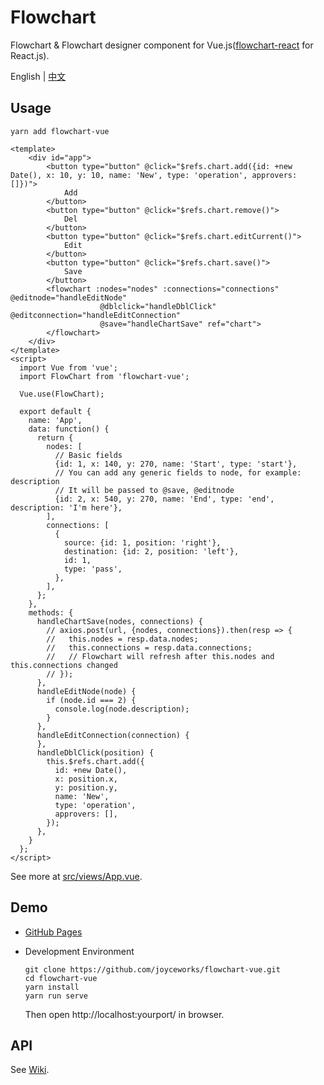 # Flowchart

Flowchart & Flowchart designer component for Vue.js([flowchart-react](https://github.com/joyceworks/flowchart-react) for React.js).

English | [中文](https://github.com/joyceworks/flowchart-vue/blob/master/README-zh_CN.md)

## Usage

```shell script
yarn add flowchart-vue
```

```vue
<template>
    <div id="app">
        <button type="button" @click="$refs.chart.add({id: +new Date(), x: 10, y: 10, name: 'New', type: 'operation', approvers: []})">
            Add
        </button>
        <button type="button" @click="$refs.chart.remove()">
            Del
        </button>
        <button type="button" @click="$refs.chart.editCurrent()">
            Edit
        </button>
        <button type="button" @click="$refs.chart.save()">
            Save
        </button>
        <flowchart :nodes="nodes" :connections="connections" @editnode="handleEditNode"
                    @dblclick="handleDblClick" @editconnection="handleEditConnection" 
                    @save="handleChartSave" ref="chart">
        </flowchart>
    </div>
</template>
<script>
  import Vue from 'vue';
  import FlowChart from 'flowchart-vue';

  Vue.use(FlowChart);

  export default {
    name: 'App',
    data: function() {
      return {
        nodes: [
          // Basic fields
          {id: 1, x: 140, y: 270, name: 'Start', type: 'start'},
          // You can add any generic fields to node, for example: description
          // It will be passed to @save, @editnode
          {id: 2, x: 540, y: 270, name: 'End', type: 'end', description: 'I'm here'},
        ],
        connections: [
          {
            source: {id: 1, position: 'right'},
            destination: {id: 2, position: 'left'},
            id: 1,
            type: 'pass',
          },
        ],
      };
    },
    methods: {
      handleChartSave(nodes, connections) {
        // axios.post(url, {nodes, connections}).then(resp => {
        //   this.nodes = resp.data.nodes;
        //   this.connections = resp.data.connections;
        //   // Flowchart will refresh after this.nodes and this.connections changed
        // });
      },
      handleEditNode(node) {
        if (node.id === 2) {
          console.log(node.description);
        }
      },
      handleEditConnection(connection) {
      },
      handleDblClick(position) {
        this.$refs.chart.add({
          id: +new Date(),
          x: position.x,
          y: position.y,
          name: 'New',
          type: 'operation',
          approvers: [],
        });
      },
    }
  };
</script>
```

See more at [src/views/App.vue](https://github.com/joyceworks/flowchart-vue/blob/master/src/views/App.vue).

## Demo

- [GitHub Pages](https://joyceworks.github.io/flowchart-vue/)

- Development Environment

  ``` shell
  git clone https://github.com/joyceworks/flowchart-vue.git
  cd flowchart-vue
  yarn install
  yarn run serve
  ```
  
  Then open http://localhost:yourport/ in browser.

## API

See [Wiki](https://github.com/joyceworks/flowchart-vue/wiki).

